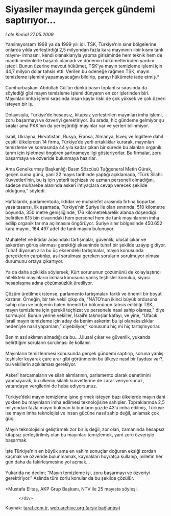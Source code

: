 # Siyasiler mayında gerçek gündemi saptırıyor...

*Lale Kemal 27.05.2009*

<div class="yazi">Yanılmıyorsam 1998 ya da 1999 yılı idi. TSK, Türkiye’nin sınır bölgelerine onlarca yılda yerleştirdiği 2,5 milyondan fazla kara mayınının –bir kısmı tank mayını- imhasını, kendi olanaklarıyla yapma girişiminde hem teknik hem de maddi nedenlerle başarılı olamadı ve dönemin hükümetlerinden yardım istedi. Bunun üzerine mevcut hükümet, TSK’ya mayın temizleme işlemi için 44,7 milyon dolar tahsis etti. Verilen bu ödeneğe rağmen TSK, mayın temizleme işlemini yapamayacağını bildirip, parayı hükümete iade etmiş.* <br/><br/>Cumhurbaşkanı Abdullah Gül’ün dünkü basın toplantısı sırasında da söylediği gibi mayın temizleme işlemi dünyanın en zor işlerinden biri. Mayınları imha işlemi sırasında insan kaybı riski de çok yüksek ve çok özveri isteyen bir iş. <br/><br/>Dolayısıyla, Türkiye’de hesapsız, kitapsız yerleştirilen mayınları imha işlemi, zoru başarmayı ve özveriyi gerektiriyor. Bu arada, hiç gündeme gelmiyor şu sıralar ama PKK’nın da yerleştirdiği mayınlar var ve yerleri bilinmiyor. <br/><br/>İsrail, Ukrayna, Hırvatistan, Rusya, Fransa, Almanya, İsveç ve İngiltere dahil çeşitli ülkelerden 14 firma, Türkiye’de yerli ortaklıklar kurarak, mayınları temizleme ve sonrasında 44 yıla kadar çıkan bir sürede bu alanları organik tarım için işletmeyi öngören şartnameye ilgi gösteriyorlar. Bu firmalar, zoru başarmaya ve özveride bulunmaya hazırlar. <br/><br/>Ama Genelkurmay Başkanlığı Basın Sözcüsü Tuğgeneral Metin Gürak, geçen cuma günü, yani 22 mayıs tarihinde yaptığı açıklamada, “Türk Silahlı Kuvvetleri’nin, bu iş için yeterli teçhizatı ve uzman personeli olmadığını, sadece muharebe alanında askerî ihtiyaçlara cevap verecek şekilde olduğunu,” söyledi. <br/><br/>Haftalardır, parlamentoda, iktidar ve muhalefet arasında fırtına kopartan yasa tasarısı, ilk aşamada, Türkiye’nin Suriye ile olan sınırında, 510 kilometre boyunda, 350 metre genişliğinde, 176 kilometrekarelik alanda döşendiği belirtilen 615 bin civarındaki hem personel hem de tank mayınlarının imha edilip organik tarıma açılmasını öngörüyor. Suriye sınır bölgesinde 450.652 kara mayını, 164.497 adet de tank mayını bulunuyor. <br/><br/>Muhalefet ve iktidar arasındaki tartışmalar, güvenlik, ulusal çıkar ve askerden görüş alınması gerektiği ekseninde tuhaf bir şekilde uzayıp gidiyor. Tuhaf diyorum zira bu üç eksendeki tartışmalar, mayın konusunda gerçeklerin çarptırılıp, asıl sorulması gereken soruların sorulmuyor olması durumunu ortaya çıkartıyor. <br/><br/>Ya da daha açıklıkla söylersek, Kürt sorununun çözümünü de kolaylaştırıcı nitelikteki mayınların imhası konusuna yanlış teşhisler konulup, siyasi hesaplaşma adına çözümsüzlük üretiliyor. <br/><br/>Çözüm üretilmek istense, parlamento tartışmaları farklı ve önemli bir boyut kazanır. Örneğin, bir tek vekil çıkıp da, “NATO’nun ikinci büyük ordusuna sahip olan ve bütçenin halen önemli bir bölümünün tahsis edildiği TSK, mayın temizleme için gerekli teçhizat ve personele nasıl sahip olamaz,” diye sormuyor. Bunun yerine vekiller, İsrail’e takmışlar kafayı, ve yine, “Ufacık İsrail mayın temizleme için aday da benim askerim bu işi olanaksızlıklar nedeniyle nasıl yapamam,” diyebiliyor,” konusunu hiç mi hiç tartışmıyorlar. <br/><br/>Benim asıl aklımın almadığı da bu....Ulusal çıkar ve güvenlik, yukarıda belirttiğim soruların sorulması ile kollanır. <br/><br/>Mayınların temizlenmesi konusunda gerçek gündemi saptırıp, soruna yanlış teşhisler koyarak çare arar gibi görünmenin bu ülkeye nasıl bir faydası var?, bu vekillerin açıklaması gerekiyor. <br/><br/>Askerî harcamaların ve silah alımlarının, parlamento olarak denetimini yapmayarak, bu ülkenin silahlı kuvvetlerine de zarar veriyorsunuz, vatandaşın vergilerini de heba ediyorsunuz. <br/><br/>Türkiye’deki mayın temizleme işine girmek isteyen bazı ülkelerde mayın dahi yokken bu mayınların imha edilmesi teknolojisine sahipler. Topraklarında 2,5 milyondan fazla mayın bulunan ki bunların yüzde 43’ü imha edilmiş, Türkiye ise mayın imha teknolojisi ve insan gücüne nasıl sahip değil, anlamak çok güç. <br/><br/>Mayın teknolojisini geliştirmek zor bir iş değil, zor olan, zamanında hesapsız kitapsız yerleştirilmiş olan bu mayınları temizlemek, yani zoru özveriyle başarmak. <br/><br/>İşte Türkiye’nin en büyük ama en vahim sonuçlar doğuran eksiği zordan kaçmak ve özveride bulunmamak, kaynakları hoyratça kullanıp, milletin her gün daha da fakirleşmesine yol açmak... <br/><br/>Yukarıda ne dedim; “Mayın temizleme işi, zoru başarmayı ve özveriyi gerektiriyor.” Aslında tüm zorlu konular da bu şekilde çözülür. <br/><br/>*Mustafa Elitaş, AKP Grup Başkanı, NTV ile 25 mayısta söyleşi.
                                    
          
          
          
          </div>

Kaynak: [taraf.com.tr](http://www.taraf.com.tr/lale-kemal/makale-siyasiler-mayinda-gercek-gundemi-saptiriyor.htm), [web.archive.org (arşiv bağlantısı)](http://web.archive.org/web/20130815100938/http://www.taraf.com.tr/lale-kemal/makale-siyasiler-mayinda-gercek-gundemi-saptiriyor.htm)
